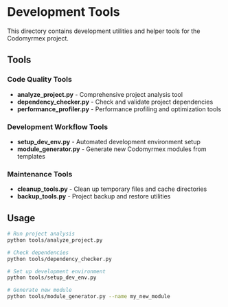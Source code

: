 # Development Tools

This directory contains development utilities and helper tools for the Codomyrmex project.

## Tools

### Code Quality Tools

-   **analyze_project.py** - Comprehensive project analysis tool
-   **dependency_checker.py** - Check and validate project dependencies
-   **performance_profiler.py** - Performance profiling and optimization tools

### Development Workflow Tools

-   **setup_dev_env.py** - Automated development environment setup
-   **module_generator.py** - Generate new Codomyrmex modules from templates

### Maintenance Tools

-   **cleanup_tools.py** - Clean up temporary files and cache directories
-   **backup_tools.py** - Project backup and restore utilities

## Usage

```bash
# Run project analysis
python tools/analyze_project.py

# Check dependencies
python tools/dependency_checker.py

# Set up development environment
python tools/setup_dev_env.py

# Generate new module
python tools/module_generator.py --name my_new_module
```
